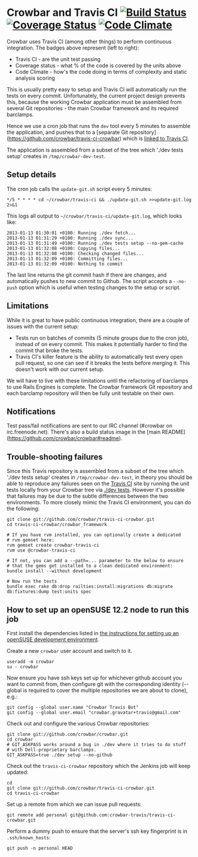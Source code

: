 # Crowbar and Travis CI [![Build Status](https://travis-ci.org/crowbar/travis-ci-crowbar.png?branch=master)](https://travis-ci.org/crowbar/travis-ci-crowbar) [![Coverage Status](https://coveralls.io/repos/crowbar/travis-ci-crowbar/badge.png?branch=master)](https://coveralls.io/r/crowbar/travis-ci-crowbar) [![Code Climate](https://codeclimate.com/github/crowbar/travis-ci-crowbar.png)](https://codeclimate.com/github/crowbar/travis-ci-crowbar)

Crowbar uses Travis CI (among other things) to perform continuous integration.
The badges above represent (left to right):
   * Travis CI - are the unit test passing
   * Coverage status - what % of the code is covered by the units above
   * Code Climate - how's the code doing in terms of complexity and static analysis scoring

This is usually pretty easy to setup and Travis CI will automatically run the
tests on every commit. Unfortunately, the current project design prevents this,
because the working Crowbar application must be assembled from several Git
repositories - the main Crowbar framework and its required barclamps.

Hence we use a cron job that runs the `dev` tool every 5 minutes to assemble
the application, and pushes that to a [separate Git repository]
(https://github.com/crowbar/travis-ci-crowbar) which is
[linked to Travis CI](https://travis-ci.org/crowbar/travis-ci-crowbar).

The application is assembled from a subset of the tree which './dev
tests setup' creates in `/tmp/crowbar-dev-test`.

## Setup details

The cron job calls the `update-git.sh` script every 5 minutes:

    */5 * * * * cd ~/crowbar/travis-ci && ./update-git.sh >>update-git.log 2>&1

This logs all output to `~/crowbar/travis-ci/update-git.log`, which looks like:

    2013-01-13 01:30:01 +0100: Running ./dev fetch...
    2013-01-13 01:31:29 +0100: Running ./dev sync...
    2013-01-13 01:31:49 +0100: Running ./dev tests setup --no-gem-cache
    2013-01-13 01:32:08 +0100: Copying files...
    2013-01-13 01:32:08 +0100: Checking changed files...
    2013-01-13 01:32:09 +0100: Committing files...
    2013-01-13 01:32:09 +0100: Nothing to commit

The last line returns the git commit hash if there are changes, and
automatically pushes to new commit to Github. The script accepts a `--no-push`
option which is useful when testing changes to the setup or script.

## Limitations

While it is great to have public continuous integration, there are a couple of
issues with the current setup:

* Tests run on batches of commits (5 minute groups due to the cron job),
  instead of on every commit. This makes it potentially harder to find the
  commit that broke the tests.
* Travis CI's killer feature is the ability to automatically test every open
  pull request, so one can see if it breaks the tests before merging it. This
  doesn't work with our current setup.

We will have to live with these limitations until the refactoring of barclamps
to use Rails Engines is complete. The Crowbar framework Git repository and
each barclamp repository will then be fully unit testable on their own.

## Notifications

Test pass/fail notifications are sent to our IRC channel (#crowbar on
irc.freenode.net). There's also a build status image in the [main README]
(https://github.com/crowbar/crowbar#readme).

## Trouble-shooting failures

Since this Travis repository is assembled from a subset of the tree
which './dev tests setup' creates in `/tmp/crowbar-dev-test`, in
theory you should be able to reproduce any failures seen on the
[Travis CI](https://travis-ci.org/crowbar/travis-ci-crowbar) site by
running the unit tests locally from your Crowbar tree via [./dev
tests](devtool.md).  However it's possible that failures may be due to
the subtle differences between the two environments.  To more closely
mimic the Travis CI environment, you can do the following:

    git clone git://github.com/crowbar/travis-ci-crowbar.git
    cd travis-ci-crowbar/crowbar_framework

    # If you have rvm installed, you can optionally create a dedicated
    # rvm gemset here:
    rvm gemset create crowbar-travis-ci
    rvm use @crowbar-travis-ci

    # If not, you can add a --path=... parameter to the below to ensure
    # that the gems get installed to a clean dedicated environment:
    bundle install --without development

    # Now run the tests
    bundle exec rake db:drop railties:install:migrations db:migrate db:fixtures:dump test:units spec

## How to set up an openSUSE 12.2 node to run this job

First install the dependencies listed in [the instructions for setting
up an openSUSE development environment](../doc/devguide/openSUSE-dev-env.md).

Create a new `crowbar` user account and switch to it.

    useradd -m crowbar
    su - crowbar

Now ensure you have ssh keys set up for whichever github account
you want to commit from, then configure git with the corresponding
identity (--global is required to cover the multiple repositories
we are about to clone), e.g.:

    git config --global user.name "Crowbar Travis Bot"
    git config --global user.email "crowbar.gravatar+travis@gmail.com"

Check out and configure the various Crowbar repositories:

    git clone git://github.com/crowbar/crowbar.git
    cd crowbar
    # GIT_ASKPASS works around a bug in ./dev where it tries to do stuff
    # with Dell-proprietary barclamps.
    GIT_ASKPASS=true ./dev setup --no-github

Check out the `travis-ci-crowbar` repository which the Jenkins job
will keep updated:

    cd
    git clone git://github.com/crowbar/travis-ci-crowbar.git
    cd travis-ci-crowbar

Set up a remote from which we can issue pull requests:

    git remote add personal git@github.com:crowbar-travis/travis-ci-crowbar.git

Perform a dummy push to ensure that the server's ssh key fingerprint
is in `.ssh/known_hosts`:

    git push -n personal HEAD
